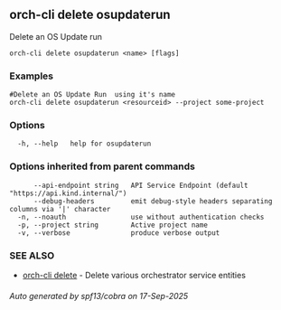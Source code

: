 ## orch-cli delete osupdaterun

Delete an OS Update run

```
orch-cli delete osupdaterun <name> [flags]
```

### Examples

```
#Delete an OS Update Run  using it's name
orch-cli delete osupdaterun <resourceid> --project some-project
```

### Options

```
  -h, --help   help for osupdaterun
```

### Options inherited from parent commands

```
      --api-endpoint string   API Service Endpoint (default "https://api.kind.internal/")
      --debug-headers         emit debug-style headers separating columns via '|' character
  -n, --noauth                use without authentication checks
  -p, --project string        Active project name
  -v, --verbose               produce verbose output
```

### SEE ALSO

* [orch-cli delete](orch-cli_delete.md)	 - Delete various orchestrator service entities

###### Auto generated by spf13/cobra on 17-Sep-2025
